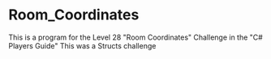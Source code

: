 # Room_Coordinates
This is a program for the Level 28 "Room Coordinates" Challenge in the "C# Players Guide"
This was a Structs challenge
